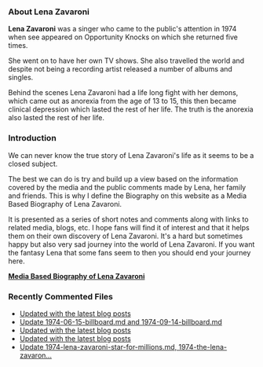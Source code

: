 ### About Lena Zavaroni

<p><strong>Lena Zavaroni</strong> was a singer who came to the public's attention in 1974 when see appeared on Opportunity Knocks on which she returned five times.</p>

<p>She went on to have her own TV shows. She also travelled the world and despite not being a recording artist released a number of albums and singles.</p>

<p>Behind the scenes Lena Zavaroni had a life long fight with her demons, which came out as anorexia from the age of 13 to 15, this then became clinical depression which lasted the rest of her life. The truth is the anorexia also lasted the rest of her life.</p>

### Introduction

<p>We can never know the true story of Lena Zavaroni's life as it seems to be a closed subject.</p>

<p>The best we can do is try and build up a view based on the information covered by the media and the public comments made by Lena, her family and friends. This is why I define the Biography on this website as a Media Based Biography of Lena Zavaroni.</p>

<p>It is presented as a series of short notes and comments along with links to related media, blogs, etc. I hope fans will find it of interest and that it helps them on their own discovery of Lena Zavaroni. It's a hard but sometimes happy but also very sad journey into the world of Lena Zavaroni. If you want the fantasy Lena that some fans seem to then you should end your journey here.</p>

<a href="https://fanzoflenazavaroni.github.io/biography/lena-zavaroni/"><strong>Media Based Biography of Lena Zavaroni</strong></a>

### Recently Commented Files

<!-- BLOG-POST-LIST:START -->
- [Updated with the latest blog posts](https://github.com/FanzOfLenaZavaroni/fanzoflenazavaroni.github.io/commit/e9e9d0528b715afc45c21ee69254324235f9931a)
- [Update 1974-06-15-billboard.md and 1974-09-14-billboard.md](https://github.com/FanzOfLenaZavaroni/fanzoflenazavaroni.github.io/commit/a124cc263554303b22c8d9d5d1125c9c6afdca6f)
- [Updated with the latest blog posts](https://github.com/FanzOfLenaZavaroni/fanzoflenazavaroni.github.io/commit/6b99b31711fa65ca8cbb4ccf10796444d1a61acc)
- [Updated with the latest blog posts](https://github.com/FanzOfLenaZavaroni/fanzoflenazavaroni.github.io/commit/3ecafec522e25f83cf537c8671dc122ff61ebb40)
- [Update 1974-lena-zavaroni-star-for-millions.md, 1974-the-lena-zavaron…](https://github.com/FanzOfLenaZavaroni/fanzoflenazavaroni.github.io/commit/99f33f3aaa36502edc608e394f02e93158aecf0a)
<!-- BLOG-POST-LIST:END -->
